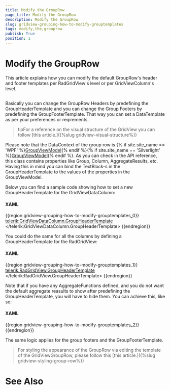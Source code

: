 ```yaml
---
title: Modify the GroupRow
page_title: Modify the GroupRow
description: Modify the GroupRow
slug: gridview-grouping-how-to-modify-grouptemplates
tags: modify,the,grouprow
publish: True
position: 1
---
```


# Modify the GroupRow



This article explains how you can modify the default GroupRow's header and footer templates per RadGridView's level or per GridViewColumn's level.
      

## 

Basically you can change the GroupRow Headers by predefining the GroupHeaderTemplate and you can change the Group Footers by predefining the GroupFooterTemplate. That way you can set a DataTemplate as per your preferences or reqirements.
        

>tipFor a reference on the visual structure of the GridView you can follow [this article.]({%slug gridview-visual-structure%})

Please note that the DataContext of the group row is
          {% if site.site_name == 'WPF' %}[GroupViewModel](http://www.telerik.com/help/wpf/allmembers_t_telerik_windows_controls_gridview_groupviewmodel.html){% endif %}{% if site.site_name == 'Silverlight' %}[GroupViewModel](http://www.telerik.com/help/silverlight/allmembers_t_telerik_windows_controls_gridview_groupviewmodel.html){% endif %}. As you can check in the API reference, this class contains properties like Group, Column, AggregateResults, etc. Having this in mind you can bind the TextBlock-s in the GroupHeaderTemplate to the values of the properties in the GroupViewModel.
        

Below you can find a sample code showing how to set a new GroupHeaderTemplate for the GridViewDataColumn:

#### __XAML__

{{region gridview-grouping-how-to-modify-grouptemplates_0}}
	<telerik:GridViewDataColumn.GroupHeaderTemplate>
	    <DataTemplate>
	        <StackPanel>
	            <TextBlock Foreground="#FFED7971"
	                 Text="Test Key" />
	            <TextBlock Foreground="#FFED7971"
	                 Text="{Binding Group.Key}" />
	        </StackPanel>
	    </DataTemplate>
	 </telerik:GridViewDataColumn.GroupHeaderTemplate>
	{{endregion}}



You could do the same for all the columns by defining a GroupHeaderTemplate for the RadGridView:

#### __XAML__

{{region gridview-grouping-how-to-modify-grouptemplates_1}}
	<telerik:RadGridView.GroupHeaderTemplate>
	    <DataTemplate>
	        <StackPanel>
	            <TextBlock Foreground="#FFED7971"
	                 Text="Test Key" />
	            <TextBlock Foreground="#FFED7971"
	                 Text="{Binding Group.Key}" />
	        </StackPanel>
	    </DataTemplate>
	 </telerik:RadGridView.GroupHeaderTemplate>
	{{endregion}}



Note that if you have any AggregateFunctions defined, and you do not want the default aggregate reasults to show after predefining the GroupHeaderTemplate, you will have to hide them. You can achieve this, like so:

#### __XAML__

{{region gridview-grouping-how-to-modify-grouptemplates_2}}
	<Style TargetType="telerik:GridViewGroupRow">
	   <Setter Property="ShowHeaderAggregates" Value="False"/>
	</Style>
	{{endregion}}



The same logic applies for the group footers and the GroupFooterTemplate.

>For styling the appearance of the GroupRow via editing the template of the GridViewGroupRow, please follow this [this article.]({%slug gridview-styling-group-row%})

# See Also
